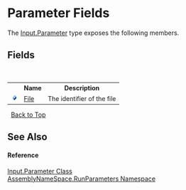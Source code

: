 # Parameter Fields
 

The <a href="91de3ff0-c85c-6992-0f2b-c9c98f4b904a">Input.Parameter</a> type exposes the following members.


## Fields
&nbsp;<table><tr><th></th><th>Name</th><th>Description</th></tr><tr><td>![Public field](media/pubfield.gif "Public field")</td><td><a href="a245fa64-2292-fd8b-2cc3-5cb7be67b96c">File</a></td><td>
The identifier of the file</td></tr></table>&nbsp;
<a href="#parameter-fields">Back to Top</a>

## See Also


#### Reference
<a href="91de3ff0-c85c-6992-0f2b-c9c98f4b904a">Input.Parameter Class</a><br /><a href="4763cf1c-e4af-43c5-78fe-6f03f6e2281f">AssemblyNameSpace.RunParameters Namespace</a><br />